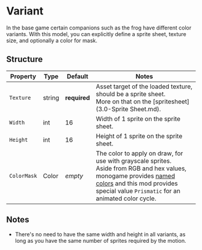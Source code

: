 # Variant

In the base game certain companions such as the frog have different color variants. With this model, you can explicitly define a sprite sheet, texture size, and optionally a color for mask.

## Structure

| Property | Type | Default | Notes |
| -------- | ---- | ------- | ----- |
| `Texture` | string | **required** | Asset target of the loaded texture, should be a sprite sheet.<br>More on that on the [spritesheet](3.0-Sprite Sheet.md). |
| `Width` | int | 16 | Width of 1 sprite on the sprite sheet. |
| `Height` | int | 16 | Height of 1 sprite on the sprite sheet. |
| `ColorMask` | Color | _empty_ | The color to apply on draw, for use with grayscale sprites.<br>Aside from RGB and hex values, monogame provides [named colors](https://docs.monogame.net/api/Microsoft.Xna.Framework.Color.html) and this mod provides special value `Prismatic` for an animated color cycle. |

## Notes

- There's no need to have the same width and height in all variants, as long as you have the same number of sprites required by the motion.

